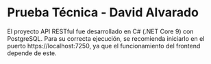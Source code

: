 
# Prueba Técnica - David Alvarado

El proyecto API RESTful fue desarrollado en C# (.NET Core 9) con PostgreSQL. Para su correcta ejecución, se recomienda iniciarlo en el puerto https://localhost:7250, ya que el funcionamiento del frontend depende de este.

